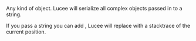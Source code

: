Any kind of object. Lucee will serialize all complex objects passed in to a string. 

If you pass a string you can add , Lucee will replace with a stacktrace of the current position.
